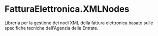 # FatturaElettronica.XMLNodes
Libreria per la gestione dei nodi XML della fattura elettronica basato sulle specifiche tecniche dell'Agenzia delle Entrate.
